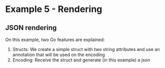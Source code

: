 # Example 5 - Rendering

## JSON rendering

On this example, two Go features are explained:

1. Structs: We create a simple struct with two string attributes and use an annotation that will be used on the encoding
2. Encoding: Receive the struct and generate (in this example) a json
